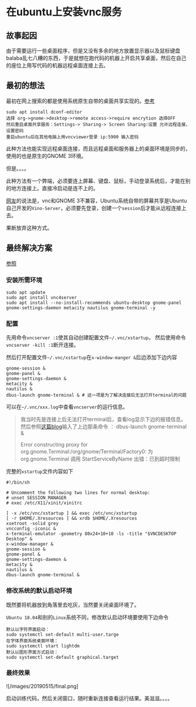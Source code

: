 # 在ubuntu上安装vnc服务



## 故事起因

由于需要运行一些桌面程序，但是又没有多余的地方放置显示器以及鼠标键盘balaba乱七八糟的东西，于是就想在跑代码的机器上开启共享桌面，然后在自己的座位上用写代码的机器远程桌面连接上去。  

## 最初的想法

最初在网上搜索的都是使用系统原生自带的桌面共享实现的。[参考](https://my.oschina.net/michaelshu/blog/3018932)

```
sudo apt install dconf-editor
选择 org->gnome->desktop->remote access->require encrytion 选择OFF
然后重启桌面共享服务：Settings-> Sharing-> Screen Sharing:设置 允许远程连接，设置密码
重启ubuntu后在其他电脑上用vncviewer登录 ip:5900 输入密码
```

此种方法也能实现远程桌面连接，而且远程桌面和服务器上的桌面环境是同步的，使用的也是原生的GNOME 3环境。    

但是。。。。  

此种方法有一个弊端，必须要连上屏幕、键盘、鼠标，手动登录系统后，才能在别的地方连接上。直接冷启动是连不上的。   

[网友]([http://www.cnblogs.com/leaven/archive/2012/03/31/2427240.html](http://www.cnblogs.com/leaven/archive/2012/03/31/2427240.html))的说法是，vnc和GNOME 3不兼容，Ubuntu系统自带的屏幕共享是Ubuntu自己开发的`Vino-Server`，必须要先登录，创建一个`session`后才能从远程连接上去。  

果断放弃这种方式。   



## 最终解决方案

[参照](https://www.htcp.net/2524.html)

### 安装所需环境

```shell
sudo apt update 
sudo apt install vnc4server
sudo apt install --no-install-recommends ubuntu-desktop gnome-panel gnome-settings-daemon metacity nautilus gnome-terminal -y
```

### 配置

先用命令`vncserver :1`使其自动创建配置文件`~/.vnc/xstartup`， 然后使用命令`vncserver -kill :1`断开连接。

然后打开配置文件`~/.vnc/xstartup`在`x-window-manger &`后边添加下边内容

```shell
gnome-session &
gnome-panel &
gnome-settings-daemon &
metacity &
nautilus &
dbus-launch gnome-terminal & # 这一项是为了解决连接后无法打开terminal的问题
```

可以在`~/.vnc/xxx.log`中查看`vncserver`的运行信息。

> 我当时先是连接上后无法打开terminal后，查看log显示下边的报错信息。然后参照[这篇blog](https://blog.csdn.net/ztguang/article/details/70572872)输入了上边那条命令 ： dbus-launch gnome-terminal &
>
> Error constructing proxy for org.gnome.Terminal:/org/gnome/Terminal/Factory0: 为 org.gnome.Terminal 调用 StartServiceByName 出错：已到超时限制

完整的`xstartup`文件内容如下

```shell
#!/bin/sh

# Uncomment the following two lines for normal desktop:
# unset SESSION_MANAGER
# exec /etc/X11/xinit/xinitrc

[ -x /etc/vnc/xstartup ] && exec /etc/vnc/xstartup
[ -r $HOME/.Xresources ] && xrdb $HOME/.Xresources
xsetroot -solid grey
vncconfig -iconic &
x-terminal-emulator -geometry 80x24+10+10 -ls -title "$VNCDESKTOP Desktop" &
x-window-manager &
gnome-session &
gnome-panel &
gnome-settings-daemon &
metacity &
nautilus &
dbus-launch gnome-terminal &
```

### 修改系统的默认启动环境

既然要将机器放到角落里去吃灰，当然要关闭桌面环境了。

`Ubuntu 18.04`和别的`Linux`系统不同，修改默认启动环境要使用下边命令

```
默认以字符界面启动：
sudo systemctl set-default multi-user.targe
在字体界面系统桌面环境：
sudo systemctl start lightdm
默认以图形界面方式启动：
sudo systemctl set-default graphical.target
```

### 最终效果

![/images/20190515/final.png]

启动训练代码，然后关闭窗口，随时重新连接查看运行结果。美滋滋。。。。